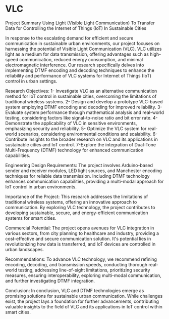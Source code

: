 # VLC
Project Summary
Using Light (Visible Light Communication) To Transfer Data for Controlling the Internet of Things (IoT) In Sustainable Cities


In response to the escalating demand for efficient and secure communication in sustainable urban environments, our project focuses on harnessing the potential of Visible Light Communication (VLC). VLC utilizes light as a medium for data transmission, offering advantages such as high-speed communication, reduced energy consumption, and minimal electromagnetic interference. Our research specifically delves into implementing DTMF encoding and decoding techniques to enhance the reliability and performance of VLC systems for Internet of Things (IoT) control in urban settings.

Research Objectives:
1- Investigate VLC as an alternative communication method for IoT control in sustainable cities, overcoming the limitations of traditional wireless systems.
2- Design and develop a prototype VLC-based system employing DTMF encoding and decoding for improved reliability.
3- Evaluate system performance through mathematical analysis and real-world testing, considering factors like signal-to-noise ratio and bit error rate.
4- Demonstrate the applicability of VLC in sensitive environments, emphasizing security and reliability.
5- Optimize the VLC system for real-world scenarios, considering environmental conditions and scalability.
6- Contribute insights to the broader research on VLC and its applications in sustainable cities and IoT control.
7-Explore the integration of Dual-Tone Multi-Frequency (DTMF) technology for enhanced communication capabilities.


Engineering Design Requirements:
The project involves Arduino-based sender and receiver modules, LED light sources, and Manchester encoding techniques for reliable data transmission. Including DTMF technology enhances communication capabilities, providing a multi-modal approach for IoT control in urban environments.

Importance of the Project:
This research addresses the limitations of traditional wireless systems, offering an innovative approach to communication. By exploring VLC technology, the project contributes to developing sustainable, secure, and energy-efficient communication systems for smart cities.

Commercial Potential:
The project opens avenues for VLC integration in various sectors, from city planning to healthcare and industry, providing a cost-effective and secure communication solution. It's potential lies in revolutionizing how data is transferred, and IoT devices are controlled in urban landscapes.

Recommendations: To advance VLC technology, we recommend refining encoding, decoding, and transmission speeds, conducting thorough real-world testing, addressing line-of-sight limitations, prioritizing security measures, ensuring interoperability, exploring multi-modal communication, and further investigating DTMF integration.

Conclusion: In conclusion, VLC and DTMF technologies emerge as promising solutions for sustainable urban communication. While challenges exist, the project lays a foundation for further advancements, contributing valuable insights to the field of VLC and its applications in IoT control within smart cities.

